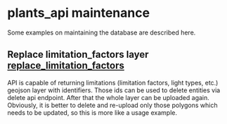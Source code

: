 # plants_api maintenance

Some examples on maintaining the database are described here.

## Replace limitation_factors layer [replace_limitation_factors](replace_limitation_factors.py)

API is capable of returning limitations (limitation factors, light types, etc.) geojson layer with identifiers.
    Those ids can be used to delete entities via delete api endpoint. After that the whole layer can be uploaded again.
    Obviously, it is better to delete and re-upload only those polygons which needs to be updated, so this is more like
    a usage example.
